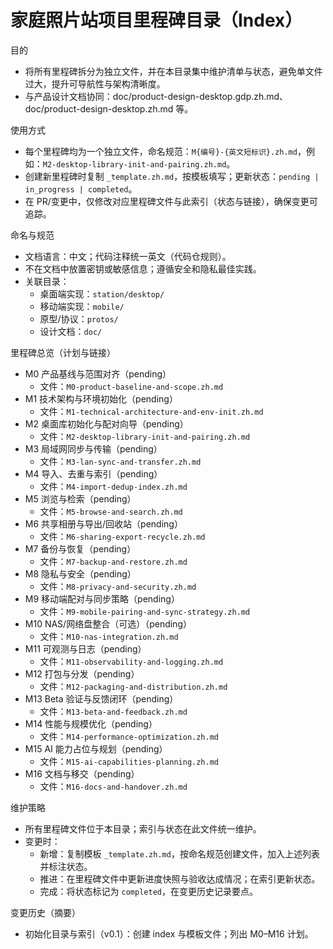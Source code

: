 # 家庭照片站项目里程碑目录（Index）

目的
- 将所有里程碑拆分为独立文件，并在本目录集中维护清单与状态，避免单文件过大，提升可导航性与架构清晰度。
- 与产品设计文档协同：doc/product-design-desktop.gdp.zh.md、doc/product-design-desktop.zh.md 等。

使用方式
- 每个里程碑均为一个独立文件，命名规范：`M{编号}-{英文短标识}.zh.md`，例如：`M2-desktop-library-init-and-pairing.zh.md`。
- 创建新里程碑时复制 `_template.zh.md`，按模板填写；更新状态：`pending | in_progress | completed`。
- 在 PR/变更中，仅修改对应里程碑文件与此索引（状态与链接），确保变更可追踪。

命名与规范
- 文档语言：中文；代码注释统一英文（代码仓规则）。
- 不在文档中放置密钥或敏感信息；遵循安全和隐私最佳实践。
- 关联目录：
  - 桌面端实现：`station/desktop/`
  - 移动端实现：`mobile/`
  - 原型/协议：`protos/`
  - 设计文档：`doc/`

里程碑总览（计划与链接）
- M0 产品基线与范围对齐（pending）
  - 文件：`M0-product-baseline-and-scope.zh.md`
- M1 技术架构与环境初始化（pending）
  - 文件：`M1-technical-architecture-and-env-init.zh.md`
- M2 桌面库初始化与配对向导（pending）
  - 文件：`M2-desktop-library-init-and-pairing.zh.md`
- M3 局域网同步与传输（pending）
  - 文件：`M3-lan-sync-and-transfer.zh.md`
- M4 导入、去重与索引（pending）
  - 文件：`M4-import-dedup-index.zh.md`
- M5 浏览与检索（pending）
  - 文件：`M5-browse-and-search.zh.md`
- M6 共享相册与导出/回收站（pending）
  - 文件：`M6-sharing-export-recycle.zh.md`
- M7 备份与恢复（pending）
  - 文件：`M7-backup-and-restore.zh.md`
- M8 隐私与安全（pending）
  - 文件：`M8-privacy-and-security.zh.md`
- M9 移动端配对与同步策略（pending）
  - 文件：`M9-mobile-pairing-and-sync-strategy.zh.md`
- M10 NAS/网络盘整合（可选）（pending）
  - 文件：`M10-nas-integration.zh.md`
- M11 可观测与日志（pending）
  - 文件：`M11-observability-and-logging.zh.md`
- M12 打包与分发（pending）
  - 文件：`M12-packaging-and-distribution.zh.md`
- M13 Beta 验证与反馈闭环（pending）
  - 文件：`M13-beta-and-feedback.zh.md`
- M14 性能与规模优化（pending）
  - 文件：`M14-performance-optimization.zh.md`
- M15 AI 能力占位与规划（pending）
  - 文件：`M15-ai-capabilities-planning.zh.md`
- M16 文档与移交（pending）
  - 文件：`M16-docs-and-handover.zh.md`

维护策略
- 所有里程碑文件位于本目录；索引与状态在此文件统一维护。
- 变更时：
  - 新增：复制模板 `_template.zh.md`，按命名规范创建文件，加入上述列表并标注状态。
  - 推进：在里程碑文件中更新进度快照与验收达成情况；在索引更新状态。
  - 完成：将状态标记为 `completed`，在变更历史记录要点。

变更历史（摘要）
- 初始化目录与索引（v0.1）：创建 index 与模板文件；列出 M0–M16 计划。